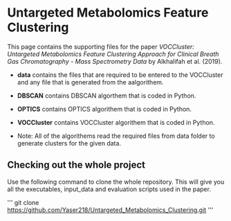 # Untargeted Metabolomics Feature Clustering

This page contains the supporting files for the paper *VOCCluster: Untargeted Metabolomics Feature Clustering Approach for Clinical Breath Gas Chromatography - Mass Spectrometry Data* by Alkhalifah et al. (2019).

- **data**  contains the files that are required to be entered to the VOCCluster and any file that is generated from the aalgorithem.

- **DBSCAN** contains DBSCAN algorthem that is coded in Python.

- **OPTICS** contains OPTICS algorithem that is coded in Python.

- **VOCCluster** contains VOCCluster algorithem that is coded in Python.

- Note: All of the algorithems read the required files from data folder to generate clusters for the given data.



## Checking out the whole project

Use the following command to clone the whole repository. This will give you all the executables, input_data and evaluation scripts used in the paper.

'''
git clone https://github.com/Yaser218/Untargeted_Metabolomics_Clustering.git
'''
